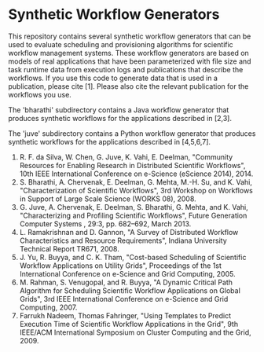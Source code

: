 Synthetic Workflow Generators
=============================

This repository contains several synthetic workflow generators that can be used
to evaluate scheduling and provisioning algorithms for scientific workflow
management systems. These workflow generators are based on models of real
applications that have been parameterized with file size and task runtime data
from execution logs and publications that describe the workflows. If you use
this code to generate data that is used in a publication, please cite [1].
Please also cite the relevant publication for the workflows you use.

The 'bharathi' subdirectory contains a Java workflow generator that produces
synthetic workflows for the applications described in [2,3].

The 'juve' subdirectory contains a Python workflow generator that produces
synthetic workflows for the applications described in [4,5,6,7].

1. R. F. da Silva, W. Chen, G. Juve, K. Vahi, E. Deelman, "Community Resources
   for Enabling Research in Distributed Scientific Workflows", 10th IEEE
   International Conference on e-Science (eScience 2014), 2014.
2. S. Bharathi, A. Chervenak, E. Deelman, G. Mehta, M.-H. Su, and K. Vahi,
   "Characterization of Scientific Workflows", 3rd Workshop on Workflows in
   Support of Large Scale Science (WORKS 08), 2008.
3. G. Juve, A. Chervenak, E. Deelman, S. Bharathi, G. Mehta, and K. Vahi,
   "Characterizing and Profiling Scientific Workflows", Future Generation
   Computer Systems , 29:3, pp. 682–692, March 2013.
4. L. Ramakrishnan and D. Gannon, "A Survey of Distributed Workflow
   Characteristics and Resource Requirements", Indiana University Technical
   Report TR671, 2008.
5. J. Yu, R. Buyya, and C. K. Tham, "Cost-based Scheduling of Scientific
   Workflow Applications on Utility Grids", Proceedings of the 1st
   International Conference on e-Science and Grid Computing, 2005.
6. M. Rahman, S. Venugopal, and R. Buyya, "A Dynamic Critical Path
   Algorithm for Scheduling Scientific Workflow Applications on Global
   Grids", 3rd IEEE International Conference on e-Science and Grid
   Computing, 2007.
7. Farrukh Nadeem, Thomas Fahringer, "Using Templates to Predict
   Execution Time of Scientific Workflow Applications in the Grid",
   9th IEEE/ACM International Symposium on Cluster Computing and
   the Grid, 2009.

